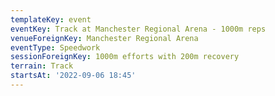 ```yaml
---
templateKey: event
eventKey: Track at Manchester Regional Arena - 1000m reps
venueForeignKey: Manchester Regional Arena
eventType: Speedwork
sessionForeignKey: 1000m efforts with 200m recovery
terrain: Track
startsAt: '2022-09-06 18:45'
---
```

